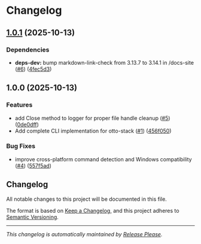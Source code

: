 # Changelog

## [1.0.1](https://github.com/otto-nation/otto-stack/compare/otto-stack-v1.0.0...otto-stack-v1.0.1) (2025-10-13)


### Dependencies

* **deps-dev:** bump markdown-link-check from 3.13.7 to 3.14.1 in /docs-site ([#6](https://github.com/otto-nation/otto-stack/issues/6)) ([4fec5d3](https://github.com/otto-nation/otto-stack/commit/4fec5d3cf834003f5d476366ec48bf9240f225a2))

## 1.0.0 (2025-10-13)


### Features

* add Close method to logger for proper file handle cleanup ([#5](https://github.com/otto-nation/otto-stack/issues/5)) ([0de0dff](https://github.com/otto-nation/otto-stack/commit/0de0dff42f9c6b8dd5aa3e755edfa338a0e45738))
* Add complete CLI implementation for otto-stack ([#1](https://github.com/otto-nation/otto-stack/issues/1)) ([456f050](https://github.com/otto-nation/otto-stack/commit/456f050739196b6eb55c961d7a702fc5770ccea1))


### Bug Fixes

* improve cross-platform command detection and Windows compatibility ([#4](https://github.com/otto-nation/otto-stack/issues/4)) ([557f5ad](https://github.com/otto-nation/otto-stack/commit/557f5adcbfc1cc858e39513ca28675fd2ad422f4))

## Changelog

All notable changes to this project will be documented in this file.

The format is based on [Keep a Changelog](https://keepachangelog.com/en/1.0.0/),
and this project adheres to [Semantic Versioning](https://semver.org/spec/v2.0.0.html).

---

*This changelog is automatically maintained by [Release Please](https://github.com/googleapis/release-please).*
